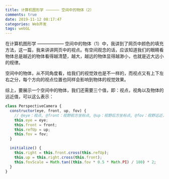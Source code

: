 ```yaml
---
title: 计算机图形学 —————— 空间中的物体（2）
comments: true
date: 2019-11-12 08:17:47
categories: Web开发
tags: webGL
---
```


在计算机图形学 —————— 空间中的物体（1）中，我讲到了网页中颜色的填充方法，这一篇，我来讲讲网页中的视点。有空间观念的话，应该知道我们的眼睛看物体总是越近的物体看得越清楚，越大，越远的物体显得越渺小，也就是近大远小的规律。

空间中的物体，从不同角度看，给我们的视觉效也是不一样的，而视点又有上下左右之分，每个方向的视点位置也同样会影响到物体的视觉效果。

综上，要展示一个空间中的物体，我们还需要三个值，即：视点，视角以及物体的远近值，可以这么表示：

```js
class PerspectiveCamera {
  constructor(eye, front, up, fov) {
    // @eye：视点, @front：视野前方坐标点, @up：视野后方坐标点, @fov：视野远近，近大远小;
    this.eye = eye;
    this.front = front;
    this.refUp = up;
    this.fov = fov;
  }

  initialize() {
    this.right = this.front.cross(this.refUp);
    this.up = this.right.cross(this.front);
    this.fovScale = Math.tan((this.fov * 0.5 * Math.PI) / 180) * 2;
  }
}
```
